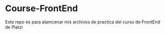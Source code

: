 # Course-FrontEnd
Este repo es para alamcenar mis archivos de practica del curso de FrontEnd de Platzi
